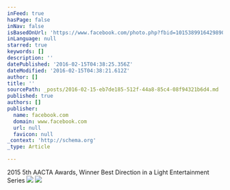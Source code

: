 ```yaml
---
inFeed: true
hasPage: false
inNav: false
isBasedOnUrl: 'https://www.facebook.com/photo.php?fbid=10153899164298900&set=a.457242283899.256580.620053899&type=3&theater'
inLanguage: null
starred: true
keywords: []
description: ''
datePublished: '2016-02-15T04:38:25.356Z'
dateModified: '2016-02-15T04:38:21.612Z'
author: []
title: ''
sourcePath: _posts/2016-02-15-eb7de185-512f-44a8-85c4-08f94321b6d4.md
published: true
authors: []
publisher:
  name: facebook.com
  domain: www.facebook.com
  url: null
  favicon: null
_context: 'http://schema.org'
_type: Article

---
```

2015 5th AACTA Awards, Winner Best Direction in a Light Entertainment Series
![](https://s3-us-west-2.amazonaws.com/the-grid-img/p/ee786796332db641d9a4d75aaa383347f2f1da63.jpg)
![](https://the-grid-user-content.s3-us-west-2.amazonaws.com/cea7f41b-9669-4c84-b43a-b8f0236f8613.jpg)